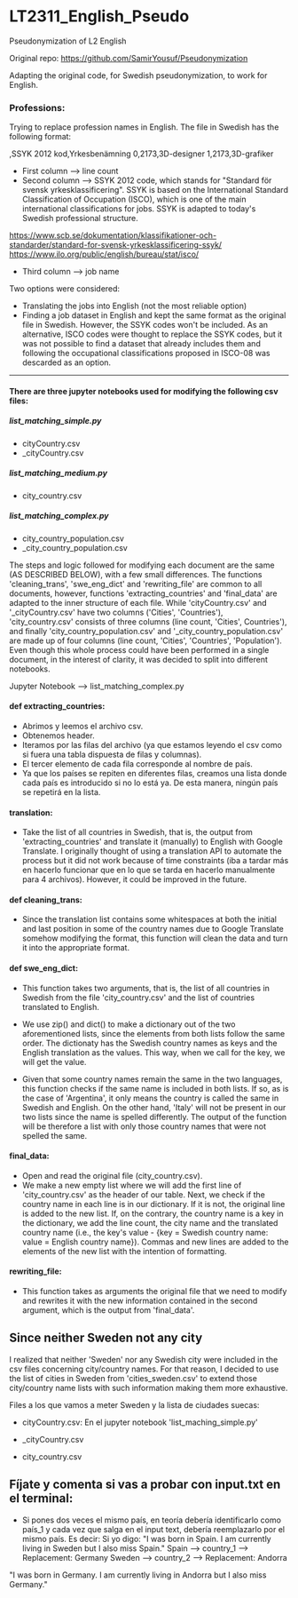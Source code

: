 # LT2311_English_Pseudo
Pseudonymization of L2 English

Original repo: https://github.com/SamirYousuf/Pseudonymization 

Adapting the original code, for Swedish pseudonymization, to work for English.



### Professions:
Trying to replace profession names in English.
The file in Swedish has the following format:

,SSYK 2012 kod,Yrkesbenämning
0,2173,3D-designer
1,2173,3D-grafiker

- First column --> line count
- Second column --> SSYK 2012 code, which stands for "Standard för svensk yrkesklassificering". SSYK is based on the International Standard Classification of Occupation (ISCO), which is one of the main international classifications for jobs. SSYK is adapted to today's Swedish professional structure.

https://www.scb.se/dokumentation/klassifikationer-och-standarder/standard-for-svensk-yrkesklassificering-ssyk/
https://www.ilo.org/public/english/bureau/stat/isco/

- Third column --> job name

Two options were considered:
- Translating the jobs into English (not the most reliable option)
- Finding a job dataset in English and kept the same format as the original file in Swedish. However, the SSYK codes won't be included. As an alternative, ISCO codes were thought to replace the SSYK codes, but it was not possible to find a dataset that already includes them and following the occupational classifications proposed in ISCO-08 was descarded as an option.





-----------------------------------

#### There are three jupyter notebooks used for modifying the following csv files:
##### list_matching_simple.py
- cityCountry.csv
- _cityCountry.csv

##### list_matching_medium.py
- city_country.csv

##### list_matching_complex.py 
- city_country_population.csv
- _city_country_population.csv

The steps and logic followed for modifying each document are the same (AS DESCRIBED BELOW), with a few small differences. The functions 'cleaning_trans', 'swe_eng_dict' and 'rewriting_file' are common to all documents, however, functions 'extracting_countries' and 'final_data' are adapted to the inner structure of each file. While 'cityCountry.csv' and '_cityCountry.csv' have two columns ('Cities', 'Countries'), 'city_country.csv' consists of three columns (line count, 'Cities', Countries'), and finally 'city_country_population.csv' and '_city_country_population.csv' are made up of four columns (line count, 'Cities', 'Countries', 'Population'). Even though this whole process could have been performed in a single document, in the interest of clarity, it was decided to split into different notebooks. 



Jupyter Notebook --> list_matching_complex.py

#### def extracting_countries:
- Abrimos y leemos el archivo csv.
- Obtenemos header.
- Iteramos por las filas del archivo (ya que estamos leyendo el csv como si fuera una tabla dispuesta de filas y columnas).
- El tercer elemento de cada fila corresponde al nombre de país.
- Ya que los países se repiten en diferentes filas, creamos una lista donde cada país es introducido si no lo está ya. De esta manera, ningún país se repetirá en la lista.


#### translation:
- Take the list of all countries in Swedish, that is, the output from 'extracting_countries' and translate it (manually) to English with Google Translate. I originally thought of using a translation API to automate the process but it did not work because of time constraints (iba a tardar más en hacerlo funcionar que en lo que se tarda en hacerlo manualmente para 4 archivos). However, it could be improved in the future.


#### def cleaning_trans:
- Since the translation list contains some whitespaces at both the initial and last position in some
of the country names due to Google Translate somehow modifying the format, this function will clean the data and turn it into the appropriate format.


#### def swe_eng_dict:
- This function takes two arguments, that is, the list of all countries in Swedish from the file 'city_country.csv' and the list  of countries translated to English.

- We use zip() and dict() to make a dictionary out of the two aforementioned lists, since the elements from both lists follow the same order. The dictionaty has the Swedish country names as keys and the English translation as the values. This way, when we call for the key, we will get the value.

- Given that some country names remain the same in the two languages, this function checks if the same name is included in both lists. If so, as is the case of 'Argentina', it only means the country is called the same in Swedish and English. On the other hand, 'Italy' will not be present in our two lists since the name is spelled differently. The output of the function will be therefore a list with only those country names that were not spelled the same.


#### final_data:
- Open and read the original file (city_country.csv).
- We make a new empty list where we will add the first line of 'city_country.csv' as the header of our table. Next, we check if the country name in each line is in our dictionary. If it is not, the original line is added to the new list. If, on the contrary, the country name is a key in the dictionary, we add the line count, the city name and the translated country name (i.e., the key's value - {key = Swedish country name: value = English country name}). Commas and new lines are added to the elements of the new list with the intention of formatting.


#### rewriting_file:
- This function takes as arguments the original file that we need to modify and rewrites it with the new information contained in the second argument, which is the output from 'final_data'. 






## Since neither Sweden not any city 

I realized that neither 'Sweden' nor any Swedish city were included in the csv files concerning city/country names. For that reason, I decided to use the list of cities in Sweden from 'cities_sweden.csv' to extend those city/country name lists with such information making them more exhaustive.

Files a los que vamos a meter Sweden y la lista de ciudades suecas:
- cityCountry.csv:
En el jupyter notebook 'list_maching_simple.py'


- _cityCountry.csv

- city_country.csv




## Fíjate y comenta si vas a probar con input.txt en el terminal:
- Si pones dos veces el mismo país, en teoría debería identificarlo como país_1 y cada vez que salga en el input text, debería reemplazarlo por el mismo país. 
Es decir:
Si yo digo: "I was born in Spain. I am currently living in Sweden but I also miss Spain."
Spain --> country_1 --> Replacement: Germany
Sweden --> country_2 --> Replacement: Andorra

"I was born in Germany. I am currently living in Andorra but I also miss Germany."
















